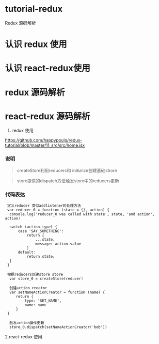 # tutorial-redux



Redux 源码解析


# 认识 redux 使用
# 认识 react-redux使用
# redux 源码解析
# react-redux 源码解析




1. redux 使用

  https://github.com/happypoulp/redux-tutorial/blob/master/11_src/src/home.jsx
  

  ### 说明

  > createStore利用reducers和 initialize创建基础strore
  
  > store提供的dispatch方法触发store中的reducers更新
  
  ### 代码表达
  ```
  定义reducer 类似addlistener的处理方法
  var reducer_0 = function (state = {}, action) {
    console.log('reducer_0 was called with state', state, 'and action', action)

    switch (action.type) {
        case 'SAY_SOMETHING':
            return {
                ...state,
                message: action.value
            }
        default:
            return state;
    }
   }
   
   根据reducers创建store store
   var store_0 = createStore(reducer)
   
   创建action creator
   var setNameActionCreator = function (name) {
       return {
           type: 'SET_NAME',
           name: name
       }
   }
   
   触发action操作更新
   store_0.dispatch(setNameActionCreator('bob'))
   ```
   
   
2.react-redux 使用
